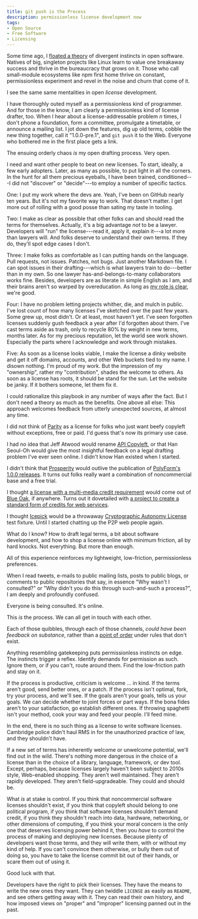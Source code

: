 ```yaml
---
title: git push is the Process
description: permissionless license development now
tags:
- Open Source
- Free Software
- Licensing
---
```


Some time ago, I [floated a theory](https://writing.kemitchell.com/2019/05/18/Schools.html) of divergent instincts in open software.  Natives of big, singleton projects like Linux learn to value one breakaway success and thrive in the bureaucracy that grows on it.  Those who call small-module ecosystems like npm first home thrive on constant, permissionless experiment and revel in the noise and churn that come of it.

I see the same same mentalities in open _license_ development.

I have thoroughly outed myself as a permissionless kind of programmer. And for those in the know, I am clearly a permissionless kind of license drafter, too.  When I hear about a license-addressable problem _n_ times, I don't phone a foundation, form a committee, promulgate a timetable, or announce a mailing list.  I jot down the features, dig up old terms, cobble the new thing together, call it "1.0.0-pre.1", and `git push` it to the Web.  Everyone who bothered me in the first place gets a link.

The ensuing orderly chaos _is_ my open drafting process.  Very open.

I need and want other people to beat on new licenses.  To start, ideally, a few early adopters.  Later, as many as possible, to put light in all the corners.  In the hunt for all them precious eyeballs, I have been trained, conditioned---I did not "discover" or "decide"---to employ a number of specific tactics.

One:  I put my work where the devs are.  Yeah, I've been on GitHub nearly ten years.  But it's not my favorite way to work.  That doesn't matter.  I get more out of rolling with a good posse than sating my taste in tooling.

Two:  I make as clear as possible that other folks can and should read the terms for themselves.  Actually, it's a big advantage _not_ to be a lawyer.  Developers will "run" the license---read it, apply it, explain it---a lot more than lawyers will.  And folks deserve to understand their own terms.  If they do, they'll spot edge cases I don't.

Three:  I make folks as comfortable as I can putting hands on the language.  Pull requests, not issues.  Patches, not bugs.  Just another Markdown file.  I can spot issues in their drafting---which is what lawyers train to do---better than in my own.  So one lawyer has-and-belongs-to-many collaborators works fine.  Besides, developers are as literate in simple English as I am, and their brains aren't so warped by overeducation.  As long as [my role is clear](https://writing.kemitchell.com/2019/11/30/Legal-Advice.html), we're good.

Four:  I have no problem letting projects whither, die, and mulch in public.  I've lost count of how many licenses I've sketched over the past few years.  Some grew up, most didn't.  Or at least, most haven't yet.  I've seen forgotten licenses suddenly gush feedback a year after I'd forgotten about them.  I've cast terms aside as trash, only to recycle 80% by weight in new terms, months later.  As for my precious reputation, let the world see work shown.  Especially the parts where I acknowledge and work through mistakes.

Five:  As soon as a license looks viable, I make the license a dinky website and get it off domains, accounts, and other Web buckets tied to my name.  I disown nothing.  I'm proud of my work.  But the impression of my "ownership", rather my "contribution", shades the welcome to others.  As soon as a license has roots, it should be stand for the sun.  Let the website be janky.  If it bothers someone, let them fix it.

I could rationalize this playbook in any number of ways after the fact.  But I don't need a theory as much as the benefits.  One above all else:  This approach welcomes feedback from utterly unexpected sources, at almost any time.

I did not think of [Parity](https://paritylicense.com) as a license for folks who just want beefy copyleft without exceptions, free or paid.  I'd guess that's now its primary use case.

I had no idea that Jeff Atwood would rename [API Copyleft](https://apicopyleft.com/), or that Han Seoul-Oh would give the most insightful feedback on a legal drafting problem I've ever seen online.  I didn't know Han existed when I started.

I didn't think that [Prosperity](https://prosperitylicense.com) would outlive the publication of [PolyForm's 1.0.0 releases](https://polyformproject.org/licenses/).  It turns out folks really want a combination of noncommercial base and a free trial.

I thought [a license with a multi-media credit requirement](https://github.com/creditstxt/credit-license) would come out of [Blue Oak](https://blueoakcouncil.org/), if anywhere.  Turns out it dovetailed with [a project to create a standard form of credits for web services](https://creditstxt.com).

I thought [Icepick](https://icepicklicense.com) would be a throwaway [Cryptographic Autonomy License](https://github.com/holochain/cryptographic-autonomy-license) test fixture.  Until I started chatting up the P2P web people again.

What do I know?  How to draft legal terms, a bit about software development, and how to shop a license online with minimum friction, all by hard knocks.  Not everything.  But more than enough.

All of this experience reinforces my lightweight, low-friction, permissionless preferences.

When I read tweets, e-mails to public mailing lists, posts to public blogs, or comments to public repositories that say, in essence "Why wasn't I consulted?" or "Why didn't you do this through such-and-such a process?", I am deeply and profoundly confused.

Everyone is being consulted.  It's online.

This _is_ the process.  We can all get in touch with each other.

Each of those quibbles, through each of those channels, _could have been feedback on substance_, rather than a [point of order](https://polyformproject.org/licenses/) under rules that don't exist.

Anything resembling gatekeeping puts permissionless instincts on edge.  The instincts trigger a reflex.  Identify demands for permission as such.  Ignore them, or if you can't, route around them.  Find the low-friction path and stay on it.

If the process is productive, criticism is welcome ... in kind.  If the terms aren't good, send better ones, or a patch.  If the process isn't optimal, fork, try your process, and we'll see.  If the goals aren't your goals, tells us your goals.  We can decide whether to joint forces or part ways.  If the bona fides aren't to your satisfaction, go establish different ones.  If throwing spaghetti isn't your method, cook your way and feed your people.  I'll feed mine.

In the end, there is no such thing as a license to write software licenses.  Cambridge police didn't haul RMS in for the unauthorized practice of law, and they shouldn't have.

If a new set of terms has inherently welcome or unwelcome potential, we'll find out in the wild.  There's nothing more dangerous in the choice of a license than in the choice of a library, language, framework, or dev tool.  Except, perhaps, because licenses largely haven't been subject to 2010s style, Web-enabled shopping.  They aren't well maintained.  They aren't rapidly developed.  They aren't field-upgradeable.  They could and should be.

What _is_ at stake is control.  If you think that noncommercial software licenses shouldn't exist, if you think that copyleft should belong to one political program, if you think that software licenses shouldn't demand credit, if you think they shouldn't reach into data, hardware, networking, or other dimensions of computing, if you think your moral concern is the only one that deserves licensing power behind it, then you _have_ to control the process of making and deploying new licenses.  Because plenty of developers want those terms, and they will write them, with or without my kind of help.  If you can't convince them otherwise, or bully them out of doing so, you have to take the license commit bit out of their hands, or scare them out of using it.

Good luck with that.

Developers have the right to pick their licenses.  They have the means to write the new ones they want.  They can twiddle `LICENSE` as easily as `README`, and see others getting away with it.  They can read their own history, and how imposed views on "proper" and "improper" licensing panned out in the past.